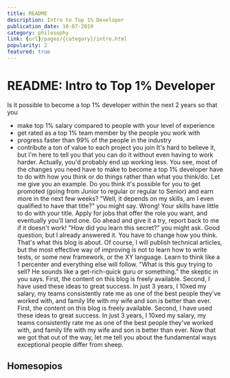 ```yaml
---
title: README
description: Intro to Top 1% Developer
publication_date: 10-07-2019
category: philosophy
link: {url}/pages/{category}/intro.html
popularity: 2
featured: true
---
```

# README: Intro to Top 1% Developer
Is it possible to become a top 1% developer within the next 2 years so that you
- make top 1% salary compared to people with your level of experience
- get rated as a top 1% team member by the people you work with
- progress faster than 99% of the people in the industry
- contribute a ton of value to each project you join
It's hard to believe it, but I'm here to tell you that you can do it without even having to work harder. Actually, you'd probably end up working less. You see, most of the changes you need have to make to become a top 1% developer have to do with how you think or do things rather than what you think/do.
Let me give you an example. Do you think it's possible for you to get promoted (going from Junior to regular or regular to Senior) and earn more in the next few weeks? "Well, it depends on my skills, am I even qualified to have that title?" you might say. Wrong! Your skills have little to do with your title. Apply for jobs that offer the role you want, and eventually you'll land one. Go ahead and give it a try, report back to me if it doesn't work!
"How did you learn this secret?" you might ask. Good question, but I already answered it. You have to change how you think. That's what this blog is about. Of course, I will publish technical articles, but the most effective way of improving is not to learn how to write tests, or some new framework, or the XY language. Learn to think like a 1 percenter and everything else will follow.
"What is this guy trying to sell? He sounds like a get-rich-quick guru or something." the skeptic in you says. First, the content on this blog is freely available. Second, I have used these ideas to great success. In just 3 years, I 10xed my salary, my teams consistently rate me as one of the best people they've worked with, and family life with my wife and son is better than ever. First, the content on this blog is freely available. Second, I have used these ideas to great success. In just 3 years, I 10xed my salary, my teams consistently rate me as one of the best people they've worked with, and family life with my wife and son is better than ever.
Now that we got that out of the way, let me tell you about the fundamental ways exceptional people differ from sheep.
## Homesopios